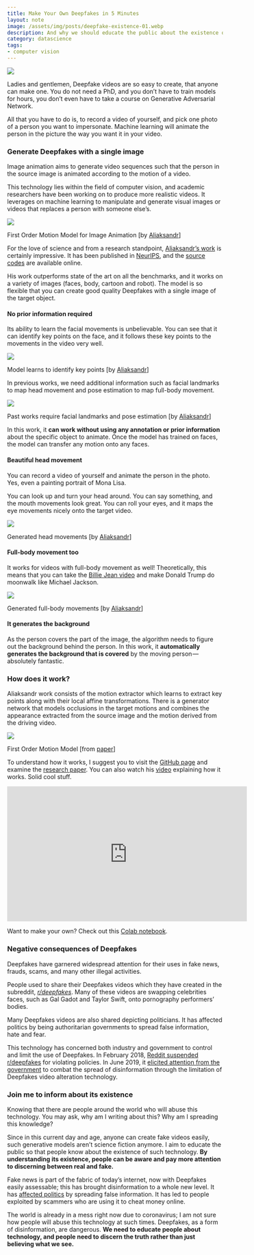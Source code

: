 ```yaml
---
title: Make Your Own Deepfakes in 5 Minutes
layout: note
image: /assets/img/posts/deepfake-existence-01.webp
description: And why we should educate the public about the existence of such technology
category: datascience
tags:
- computer vision
---
```


![](/assets/img/posts/deepfake-existence-01.webp)

Ladies and gentlemen, Deepfake videos are so easy to create, that anyone can make one. You do not need a PhD, and you don’t have to train models for hours, you don’t even have to take a course on Generative Adversarial Network.

All that you have to do is, to record a video of yourself, and pick one photo of a person you want to impersonate. Machine learning will animate the person in the picture the way you want it in your video.

### Generate Deepfakes with a single image

Image animation aims to generate video sequences such that the person in the source image is animated according to the motion of a video.

This technology lies within the field of computer vision, and academic researchers have been working on to produce more realistic videos. It leverages on machine learning to manipulate and generate visual images or videos that replaces a person with someone else’s.

![](/assets/img/posts/deepfake-existence-02.gif)

First Order Motion Model for Image Animation [by [Aliaksandr](https://aliaksandrsiarohin.github.io/first-order-model-website/)]

For the love of science and from a research standpoint, [Aliaksandr’s work](https://aliaksandrsiarohin.github.io/first-order-model-website/) is certainly impressive. It has been published in [NeurIPS](http://papers.nips.cc/paper/8935-first-order-motion-model-for-image-animation), and the [source codes](https://github.com/AliaksandrSiarohin/first-order-model) are available online.

His work outperforms state of the art on all the benchmarks, and it works on a variety of images (faces, body, cartoon and robot). The model is so flexible that you can create good quality Deepfakes with a single image of the target object.

#### No prior information required

Its ability to learn the facial movements is unbelievable. You can see that it can identify key points on the face, and it follows these key points to the movements in the video very well.

![](/assets/img/posts/deepfake-existence-03.gif)

Model learns to identify key points [by [Aliaksandr](https://aliaksandrsiarohin.github.io/first-order-model-website/)]

In previous works, we need additional information such as facial landmarks to map head movement and pose estimation to map full-body movement.

![](/assets/img/posts/deepfake-existence-04.webp)

Past works require facial landmarks and pose estimation [by [Aliaksandr](https://aliaksandrsiarohin.github.io/first-order-model-website/)]

In this work, it **can work without using any annotation or prior information** about the specific object to animate. Once the model has trained on faces, the model can transfer any motion onto any faces.

#### Beautiful head movement

You can record a video of yourself and animate the person in the photo. Yes, even a painting portrait of Mona Lisa.

You can look up and turn your head around. You can say something, and the mouth movements look great. You can roll your eyes, and it maps the eye movements nicely onto the target video.

![](/assets/img/posts/deepfake-existence-05.gif)

Generated head movements [by [Aliaksandr](https://aliaksandrsiarohin.github.io/first-order-model-website/)]

#### Full-body movement too

It works for videos with full-body movement as well! Theoretically, this means that you can take the [Billie Jean video](https://www.youtube.com/watch?v=b6pomaq30Gg) and make Donald Trump do moonwalk like Michael Jackson.

![](/assets/img/posts/deepfake-existence-06.gif)

Generated full-body movements [by [Aliaksandr](https://aliaksandrsiarohin.github.io/first-order-model-website/)]

#### It generates the background

As the person covers the part of the image, the algorithm needs to figure out the background behind the person. In this work, it **automatically generates the background that is covered** by the moving person — absolutely fantastic.

### How does it work?

Aliaksandr work consists of the motion extractor which learns to extract key points along with their local affine transformations. There is a generator network that models occlusions in the target motions and combines the appearance extracted from the source image and the motion derived from the driving video.

![](/assets/img/posts/deepfake-existence-07.webp)

First Order Motion Model [from [paper](http://papers.nips.cc/paper/8935-first-order-motion-model-for-image-animation)]

To understand how it works, I suggest you to visit the [GitHub page](https://aliaksandrsiarohin.github.io/first-order-model-website/) and examine the [research paper](http://papers.nips.cc/paper/8935-first-order-motion-model-for-image-animation). You can also watch his [video](https://www.youtube.com/watch?v=u-0cQ-grXBQ) explaining how it works. Solid cool stuff.

<iframe width="560" height="315" src="https://www.youtube.com/embed/u-0cQ-grXBQ" frameborder="0" allow="accelerometer; autoplay; encrypted-media; gyroscope; picture-in-picture" allowfullscreen></iframe>

Want to make your own? Check out this [Colab notebook](https://colab.research.google.com/github/AliaksandrSiarohin/first-order-model/blob/master/demo.ipynb).

### Negative consequences of Deepfakes

Deepfakes have garnered widespread attention for their uses in fake news, frauds, scams, and many other illegal activities.

People used to share their Deepfakes videos which they have created in the subreddit, [_r/deepfakes_](https://www.reddit.com/r/deepfakes). Many of these videos are swapping celebrities faces, such as Gal Gadot and Taylor Swift, onto pornography performers’ bodies.

Many Deepfakes videos are also shared depicting politicians. It has affected politics by being authoritarian governments to spread false information, hate and fear.

This technology has concerned both industry and government to control and limit the use of Deepfakes. In February 2018, [Reddit suspended r/deepfakes](https://www.vice.com/en_us/article/neqb98/reddit-shuts-down-deepfakes) for violating policies. In June 2019, it [elicited attention from the government](https://www.congress.gov/bill/116th-congress/house-bill/3230) to combat the spread of disinformation through the limitation of Deepfakes video alteration technology.

### Join me to inform about its existence

Knowing that there are people around the world who will abuse this technology. You may ask, why am I writing about this? Why am I spreading this knowledge?

Since in this current day and age, anyone can create fake videos easily, such generative models aren’t science fiction anymore. I aim to educate the public so that people know about the existence of such technology. **By understanding its existence, people can be aware and pay more attention to discerning between real and fake.**

Fake news is part of the fabric of today’s internet, now with Deepfakes easily assessable; this has brought disinformation to a whole new level. It has [affected politics](https://www.ft.com/content/4bf4277c-f527-11e9-a79c-bc9acae3b654) by spreading false information. It has led to people exploited by scammers who are using it to cheat money online.

The world is already in a mess right now due to coronavirus; I am not sure how people will abuse this technology at such times. Deepfakes, as a form of disinformation, are dangerous. **We need to educate people about technology, and people need to discern the truth rather than just believing what we see.**
